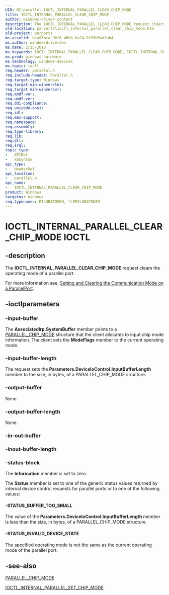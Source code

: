 ```yaml
---
UID: NI:parallel.IOCTL_INTERNAL_PARALLEL_CLEAR_CHIP_MODE
title: IOCTL_INTERNAL_PARALLEL_CLEAR_CHIP_MODE
author: windows-driver-content
description: The IOCTL_INTERNAL_PARALLEL_CLEAR_CHIP_MODE request clears the operating mode of a parallel port.
old-location: parports\ioctl_internal_parallel_clear_chip_mode.htm
old-project: parports
ms.assetid: bca93bca-96f6-46bb-ba24-9f39b5ad1ab4
ms.author: windowsdriverdev
ms.date: 2/15/2018
ms.keywords: IOCTL_INTERNAL_PARALLEL_CLEAR_CHIP_MODE, IOCTL_INTERNAL_PARALLEL_CLEAR_CHIP_MODE control code [Parallel Ports], cisspd_912d58fe-f6f8-40c5-b4fe-e8237ea64c04.xml, parallel/IOCTL_INTERNAL_PARALLEL_CLEAR_CHIP_MODE, parports.ioctl_internal_parallel_clear_chip_mode
ms.prod: windows-hardware
ms.technology: windows-devices
ms.topic: ioctl
req.header: parallel.h
req.include-header: Parallel.h
req.target-type: Windows
req.target-min-winverclnt: 
req.target-min-winversvr: 
req.kmdf-ver: 
req.umdf-ver: 
req.ddi-compliance: 
req.unicode-ansi: 
req.idl: 
req.max-support: 
req.namespace: 
req.assembly: 
req.type-library: 
req.lib: 
req.dll: 
req.irql: 
topic_type:
-	APIRef
-	kbSyntax
api_type:
-	HeaderDef
api_location:
-	parallel.h
api_name:
-	IOCTL_INTERNAL_PARALLEL_CLEAR_CHIP_MODE
product: Windows
targetos: Windows
req.typenames: RILGBATOKEN, *LPRILGBATOKEN
---
```


# IOCTL_INTERNAL_PARALLEL_CLEAR_CHIP_MODE IOCTL


## -description


The <b>IOCTL_INTERNAL_PARALLEL_CLEAR_CHIP_MODE</b> request clears the operating mode of a parallel port.

For more information see, <a href="https://msdn.microsoft.com/a22cdeef-4ae7-49f8-b0b5-a4d68feb4235">Setting and Clearing the Communication Mode on a ParallelPort</a>.


## -ioctlparameters




### -input-buffer

The <b>AssociatedIrp.SystemBuffer</b> member points to a <a href="..\parallel\ns-parallel-_parallel_chip_mode.md">PARALLEL_CHIP_MODE</a> structure that the client allocates to input chip mode information. The client sets the <b>ModeFlags</b> member to the current operating mode.


### -input-buffer-length

The request sets the <b>Parameters.DeviceIoControl.InputBufferLength</b> member to the size, in bytes, of a PARALLEL_CHIP_MODE structure.


### -output-buffer

None.


### -output-buffer-length

None.


### -in-out-buffer



<text></text>




### -inout-buffer-length



<text></text>




### -status-block

The <b>Information</b> member is set to zero. 

The <b>Status</b> member is set to one of the generic status values returned by internal device control requests for parallel ports or to one of the following values:




#### -STATUS_BUFFER_TOO_SMALL

The value of the <b>Parameters.DeviceIoControl.InputBufferLength</b> member is less than the size, in bytes, of a PARALLEL_CHIP_MODE structure.


#### -STATUS_INVALID_DEVICE_STATE

The specified operating mode is not the same as the current operating mode of the parallel port.


## -see-also

<a href="..\parallel\ns-parallel-_parallel_chip_mode.md">PARALLEL_CHIP_MODE</a>



<a href="..\parallel\ni-parallel-ioctl_internal_parallel_set_chip_mode.md">IOCTL_INTERNAL_PARALLEL_SET_CHIP_MODE</a>



 

 


